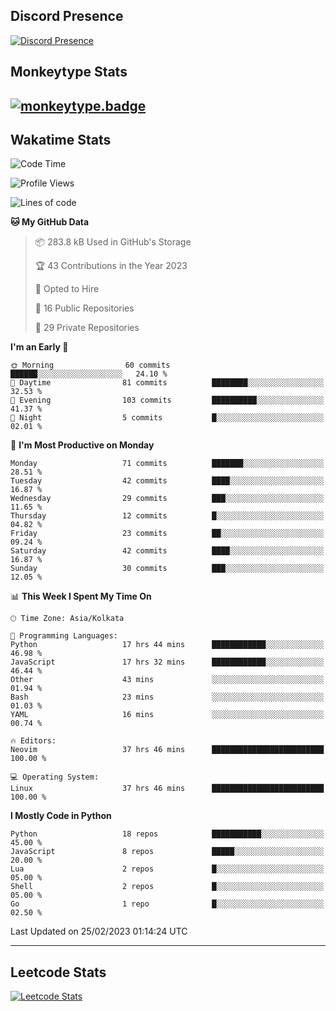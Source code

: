 ## Discord Presence
[![Discord Presence](https://lanyard.cnrad.dev/api/534981034400284712)](https://discord.com/users/534981034400284712)

## Monkeytype Stats
[![monkeytype.badge]][monkeytype]
---

## Wakatime Stats
<!--START_SECTION:waka-->
![Code Time](http://img.shields.io/badge/Code%20Time-518%20hrs-blue)

![Profile Views](http://img.shields.io/badge/Profile%20Views-0-blue)

![Lines of code](https://img.shields.io/badge/From%20Hello%20World%20I%27ve%20Written-3.0%20million%20lines%20of%20code-blue)

**🐱 My GitHub Data** 

> 📦 283.8 kB Used in GitHub's Storage 
 > 
> 🏆 43 Contributions in the Year 2023
 > 
> 💼 Opted to Hire
 > 
> 📜 16 Public Repositories 
 > 
> 🔑 29 Private Repositories 
 > 
**I'm an Early 🐤** 

```text
🌞 Morning                60 commits          ██████░░░░░░░░░░░░░░░░░░░   24.10 % 
🌆 Daytime                81 commits          ████████░░░░░░░░░░░░░░░░░   32.53 % 
🌃 Evening                103 commits         ██████████░░░░░░░░░░░░░░░   41.37 % 
🌙 Night                  5 commits           █░░░░░░░░░░░░░░░░░░░░░░░░   02.01 % 
```
📅 **I'm Most Productive on Monday** 

```text
Monday                   71 commits          ███████░░░░░░░░░░░░░░░░░░   28.51 % 
Tuesday                  42 commits          ████░░░░░░░░░░░░░░░░░░░░░   16.87 % 
Wednesday                29 commits          ███░░░░░░░░░░░░░░░░░░░░░░   11.65 % 
Thursday                 12 commits          █░░░░░░░░░░░░░░░░░░░░░░░░   04.82 % 
Friday                   23 commits          ██░░░░░░░░░░░░░░░░░░░░░░░   09.24 % 
Saturday                 42 commits          ████░░░░░░░░░░░░░░░░░░░░░   16.87 % 
Sunday                   30 commits          ███░░░░░░░░░░░░░░░░░░░░░░   12.05 % 
```


📊 **This Week I Spent My Time On** 

```text
🕑︎ Time Zone: Asia/Kolkata

💬 Programming Languages: 
Python                   17 hrs 44 mins      ████████████░░░░░░░░░░░░░   46.98 % 
JavaScript               17 hrs 32 mins      ████████████░░░░░░░░░░░░░   46.44 % 
Other                    43 mins             ░░░░░░░░░░░░░░░░░░░░░░░░░   01.94 % 
Bash                     23 mins             ░░░░░░░░░░░░░░░░░░░░░░░░░   01.03 % 
YAML                     16 mins             ░░░░░░░░░░░░░░░░░░░░░░░░░   00.74 % 

🔥 Editors: 
Neovim                   37 hrs 46 mins      █████████████████████████   100.00 % 

💻 Operating System: 
Linux                    37 hrs 46 mins      █████████████████████████   100.00 % 
```

**I Mostly Code in Python** 

```text
Python                   18 repos            ███████████░░░░░░░░░░░░░░   45.00 % 
JavaScript               8 repos             █████░░░░░░░░░░░░░░░░░░░░   20.00 % 
Lua                      2 repos             █░░░░░░░░░░░░░░░░░░░░░░░░   05.00 % 
Shell                    2 repos             █░░░░░░░░░░░░░░░░░░░░░░░░   05.00 % 
Go                       1 repo              █░░░░░░░░░░░░░░░░░░░░░░░░   02.50 % 
```




 Last Updated on 25/02/2023 01:14:24 UTC
<!--END_SECTION:waka-->
---

## Leetcode Stats
[![Leetcode Stats](https://leetcard.jacoblin.cool/Dhanus007?theme=dark&extension=activity&border=3&radius=30)](https://leetcode.com/Dhanus007)


[monkeytype.badge]: https://img.shields.io/endpoint?style=for-the-badge&url=https%3A%2F%2Fmonkeytype-badge-vhd5lan7mmhz.runkit.sh%3Fmessage%3D122wpm%26label%3Dmonkeytype%26logoVariant%3Done
[monkeytype]: https://monkeytype.com/profile/dhanus
